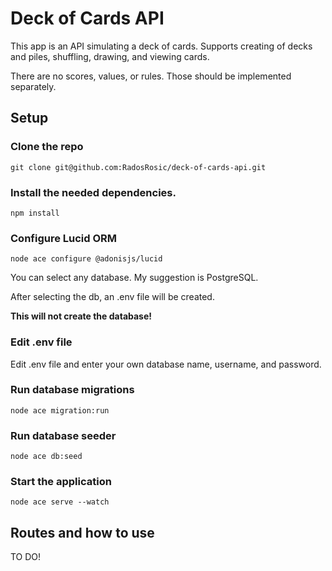 # Deck of Cards API

This app is an API simulating a deck of cards. Supports creating of decks and piles, shuffling, drawing, and viewing cards.

There are no scores, values, or rules. Those should be implemented separately.

## Setup

### Clone the repo

    git clone git@github.com:RadosRosic/deck-of-cards-api.git

### Install the needed dependencies.

    npm install

### Configure Lucid ORM

    node ace configure @adonisjs/lucid

You can select any database. My suggestion is PostgreSQL.

After selecting the db, an .env file will be created.

**This will not create the database!**

### Edit .env file

Edit .env file and enter your own database name, username, and password.

### Run database migrations

    node ace migration:run

### Run database seeder

    node ace db:seed

### Start the application

    node ace serve --watch

## Routes and how to use

TO DO!
